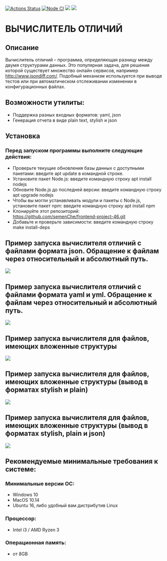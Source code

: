 [![Actions Status](https://github.com/semenChe/frontend-project-46/workflows/hexlet-check/badge.svg)](https://github.com/semenChe/frontend-project-46/actions)
[![Node CI](https://github.com/semenChe/frontend-project-46/actions/workflows/nodejs.yml/badge.svg?event=push)](https://github.com/semenChe/frontend-project-46/actions/workflows/nodejs.yml)
<a href="https://codeclimate.com/github/semenChe/frontend-project-46/maintainability"><img src="https://api.codeclimate.com/v1/badges/a4f12b1ecabfe4cea78f/maintainability" /></a>
<a href="https://codeclimate.com/github/semenChe/frontend-project-46/test_coverage"><img src="https://api.codeclimate.com/v1/badges/a4f12b1ecabfe4cea78f/test_coverage" /></a>

# ВЫЧИСЛИТЕЛЬ ОТЛИЧИЙ

## Описание
Вычислитель отличий – программа, определяющая разницу между двумя структурами данных. Это популярная задача, для решения которой существует множество онлайн сервисов, например http://www.jsondiff.com/. Подобный механизм используется при выводе тестов или при автоматическом отслеживании изменении в конфигурационных файлах.

## Возможности утилиты:
- Поддержка разных входных форматов: yaml, json
- Генерация отчета в виде plain text, stylish и json

## Установка
### Перед запуском программы выполните следующие действия:
* Проверьте текущие обновления базы данных с доступными пакетами: введите apt update в командной строке.
* Установите пакет Node.js: введите командную строку apt install nodejs
* Обновите Node.js до последней версии: введите командную строку apt upgrade nodejs
* Чтобы вы могли устанавливать модули и пакеты с Node.js, установите пакет npm: введите командную строку apt install npm
* Клонируйте этот репозиторий: https://github.com/semenChe/frontend-project-46.git
* Добавьте и проверьте зависимости: введите командную строку make install-deps

## Пример запуска вычислителя отличий с файлами формата json. Обращение к файлам через относительный и абсолютный путь.
<a href="https://asciinema.org/a/1rzdwuYPq8BdYRvuLXD8UwRLL" target="_blank"><img src="https://asciinema.org/a/1rzdwuYPq8BdYRvuLXD8UwRLL.svg" /></a>

## Пример запуска вычислителя отличий с файлами формата yaml и yml. Обращение к файлам через относительный и абсолютный путь.
<a href="https://asciinema.org/a/GdaQkkFJNnNiaKekiSQM5141e" target="_blank"><img src="https://asciinema.org/a/GdaQkkFJNnNiaKekiSQM5141e.svg" /></a>

## Пример запуска вычислителя для файлов, имеющих вложенные структуры
<a href="https://asciinema.org/a/pJ0xviFqMoxu0WcikASJKZh5l" target="_blank"><img src="https://asciinema.org/a/pJ0xviFqMoxu0WcikASJKZh5l.svg" /></a>

## Пример запуска вычислителя для файлов, имеющих вложенные структуры (вывод в форматах stylish и plain)
<a href="https://asciinema.org/a/Ad9kf75D3SfaN41TPk6splwHb" target="_blank"><img src="https://asciinema.org/a/Ad9kf75D3SfaN41TPk6splwHb.svg" /></a>

## Пример запуска вычислителя для файлов, имеющих вложенные структуры (вывод в форматах stylish, plain и json)
<a href="https://asciinema.org/a/vs0cKEbg7hmXPPrDGu8KOQDQ1" target="_blank"><img src="https://asciinema.org/a/vs0cKEbg7hmXPPrDGu8KOQDQ1.svg" /></a>

## Рекомендуемые минимальные требования к системе:
### Минимальные версии ОС:
* Windows 10
* MacOS 10.14
* Ubuntu 16, либо удобный вам дистрибутив Linux
### Процессор: 
* Intel i3 / AMD Ryzen 3
### Операционная память: 
* от 8GB